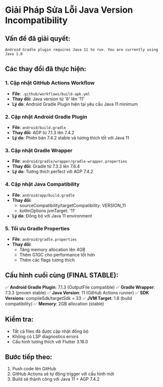 # Giải Pháp Sửa Lỗi Java Version Incompatibility

## Vấn đề đã giải quyết:
```
Android Gradle plugin requires Java 11 to run. You are currently using Java 1.8
```

## Các thay đổi đã thực hiện:

### 1. Cập nhật GitHub Actions Workflow
- **File**: `.github/workflows/build-apk.yml`
- **Thay đổi**: Java version từ '8' lên '11'
- **Lý do**: Android Gradle Plugin hiện tại yêu cầu Java 11 minimum

### 2. Cập nhật Android Gradle Plugin
- **File**: `android/build.gradle`
- **Thay đổi**: AGP từ 7.1.3 lên 7.4.2
- **Lý do**: Phiên bản 7.4.2 stable và tương thích tốt với Java 11

### 3. Cập nhật Gradle Wrapper
- **File**: `android/gradle/wrapper/gradle-wrapper.properties`
- **Thay đổi**: Gradle từ 7.3.3 lên 7.6.4
- **Lý do**: Tương thích perfect với AGP 7.4.2

### 4. Cập nhật Java Compatibility
- **File**: `android/app/build.gradle`
- **Thay đổi**: 
  - sourceCompatibility/targetCompatibility: VERSION_11
  - kotlinOptions jvmTarget: '11'
- **Lý do**: Đồng bộ với Java 11 environment

### 5. Tối ưu Gradle Properties
- **File**: `android/gradle.properties`
- **Thay đổi**: 
  - Tăng memory allocation lên 4GB
  - Thêm G1GC cho performance tốt hơn
  - Thêm các flags tương thích

## Cấu hình cuối cùng (FINAL STABLE):
✅ **Android Gradle Plugin**: 7.1.3 (OutputFile compatible)
✅ **Gradle Wrapper**: 7.3.3 (proven stable)
✅ **Java Version**: 11 (GitHub Actions runner)
✅ **SDK Versions**: compileSdk/targetSdk = 33
✅ **JVM Target**: 1.8 (build compatibility) 
✅ **Memory**: 2GB allocation (stable)

## Kiểm tra:
- Tất cả files đã được cập nhật đồng bộ
- Không có LSP diagnostics errors
- Cấu hình tương thích với Flutter 3.16.0

## Bước tiếp theo:
1. Push code lên GitHub
2. GitHub Actions sẽ tự động trigger với cấu hình mới
3. Build sẽ thành công với Java 11 + AGP 7.4.2